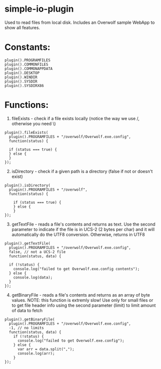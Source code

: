 simple-io-plugin
================
Used to read files from local disk.
Includes an Overwolf sample WebApp to show all features.

Constants:
==========
```
plugin().PROGRAMFILES
plugin().COMMONFILES
plugin().COMMONAPPDATA
plugin().DESKTOP
plugin().WINDIR
plugin().SYSDIR
plugin().SYSDIRX86
```

Functions:
==========
1. fileExists - check if a file exists locally (notice the way we use /, otherwise you need \\)

```
plugin().fileExists(
  plugin().PROGRAMFILES + "/overwolf/Overwolf.exe.config", 
  function(status) {
  
  if (status === true) {
  } else {
  }
});
```

2. isDirectory - check if a given path is a directory (false if not or doesn't exist)

```
plugin().isDirectory(
  plugin().PROGRAMFILES + "/overwolf", 
  function(status) {
  
    if (status === true) {
    } else {
    }
});
```
 
3. getTextFile - reads a file's contents and returns as text.
Use the second parameter to indicate if the file is in UCS-2 (2 bytes per char) and
it will automatically do the UTF8 conversion.  Otherwise, returns in UTF8

```
plugin().getTextFile(
  plugin().PROGRAMFILES + "/overwolf/Overwolf.exe.config", 
  false, // not a UCS-2 file
  function(status, data) {
          
  if (!status) {
    console.log("failed to get Overwolf.exe.config contents");
  } else {
    console.log(data);
  }
});
```
        
4. getBinaryFile - reads a file's contents and returns as an array of byte values.
NOTE: this function is extremly slow! Use only for small files or to get file header
info using the second parameter (limit) to limit amount of data to fetch

```
plugin().getBinaryFile(
  plugin().PROGRAMFILES + "/overwolf/Overwolf.exe.config",
  -1, // no limits
  function(status, data) {
    if (!status) {
      console.log("failed to get Overwolf.exe.config");
    } else {
      var arr = data.split(",");
      console.log(arr);
    }
});
```